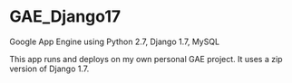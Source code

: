 GAE_Django17
============

Google App Engine using Python 2.7, Django 1.7, MySQL

This app runs and deploys on my own personal GAE project. It uses a zip version of Django 1.7.



